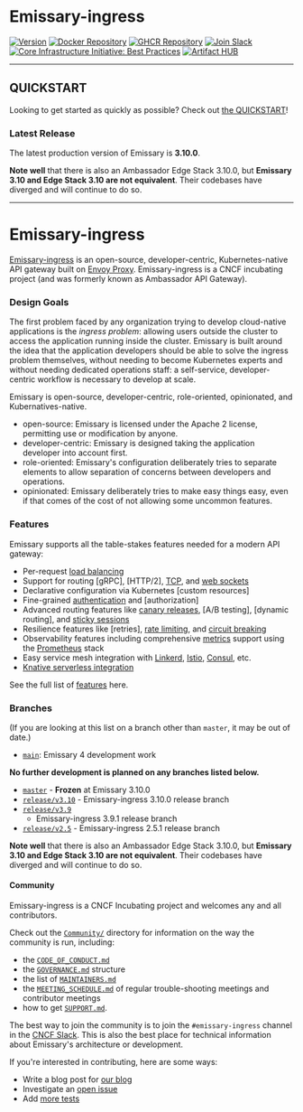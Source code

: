 Emissary-ingress
================

<!-- [![Alt Text][image-url]][link-url] -->
[![Version][badge-version-img]][badge-version-link]
[![Docker Repository][badge-docker-img]][badge-docker-link]
[![GHCR Repository][badge-ghcr-img]][badge-ghcr-link]
[![Join Slack][badge-slack-img]][badge-slack-link]
[![Core Infrastructure Initiative: Best Practices][badge-cii-img]][badge-cii-link]
[![Artifact HUB][badge-artifacthub-img]][badge-artifacthub-link]

[badge-version-img]: https://img.shields.io/docker/v/emissaryingress/emissary?sort=semver
[badge-version-link]: https://github.com/emissary-ingress/emissary/releases
[badge-docker-img]: https://img.shields.io/docker/pulls/emissaryingress/emissary
[badge-docker-link]: https://hub.docker.com/r/emissaryingress/emissary
[badge-ghcr-img]: https://img.shields.io/badge/dynamic/json?url=https%3A%2F%2Fraw.githubusercontent.com%2Fipitio%2Fghcr-pulls%2Fmaster%2Findex.json&query=%24%5B%3F(%40.owner%3D%3D%22emissary-ingress%22%20%26%26%20%40.repo%3D%3D%22emissary%22%20%26%26%20%40.image%3D%3D%22emissary%22)%5D.pulls&logo=github&label=pulls
[badge-ghcr-link]: https://github.com/emissary-ingress/emissary/pkgs/container/emissary
[badge-slack-img]: https://img.shields.io/badge/slack-join-orange.svg
[badge-slack-link]: https://communityinviter.com/apps/cloud-native/cncf
[badge-cii-img]: https://bestpractices.coreinfrastructure.org/projects/1852/badge
[badge-cii-link]: https://bestpractices.coreinfrastructure.org/projects/1852
[badge-artifacthub-img]: https://img.shields.io/endpoint?url=https://artifacthub.io/badge/repository/emissary-ingress
[badge-artifacthub-link]: https://artifacthub.io/packages/helm/datawire/emissary-ingress

<!-- Links are (mostly) at the end of this document, for legibility. -->

---

## QUICKSTART

Looking to get started as quickly as possible? Check out [the
QUICKSTART](https://emissary-ingress.dev/docs/3.10/quick-start/)!

### Latest Release

The latest production version of Emissary is **3.10.0**.

**Note well** that there is also an Ambassador Edge Stack 3.10.0, but
**Emissary 3.10 and Edge Stack 3.10 are not equivalent**. Their codebases have
diverged and will continue to do so.

---

Emissary-ingress
================

[Emissary-ingress](https://www.getambassador.io/docs/open-source) is an
open-source, developer-centric, Kubernetes-native API gateway built on [Envoy
Proxy]. Emissary-ingress is a CNCF incubating project (and was formerly known
as Ambassador API Gateway).

### Design Goals

The first problem faced by any organization trying to develop cloud-native
applications is the _ingress problem_: allowing users outside the cluster to
access the application running inside the cluster. Emissary is built around
the idea that the application developers should be able to solve the ingress
problem themselves, without needing to become Kubernetes experts and without
needing dedicated operations staff: a self-service, developer-centric workflow
is necessary to develop at scale.

Emissary is open-source, developer-centric, role-oriented, opinionated, and
Kubernatives-native.

- open-source: Emissary is licensed under the Apache 2 license, permitting use
  or modification by anyone.
- developer-centric: Emissary is designed taking the application developer
  into account first.
- role-oriented: Emissary's configuration deliberately tries to separate
  elements to allow separation of concerns between developers and operations.
- opinionated: Emissary deliberately tries to make easy things easy, even if
  that comes of the cost of not allowing some uncommon features.

### Features

Emissary supports all the table-stakes features needed for a modern API
gateway:

* Per-request [load balancing]
* Support for routing [gRPC], [HTTP/2], [TCP], and [web sockets]
* Declarative configuration via Kubernetes [custom resources]
* Fine-grained [authentication] and [authorization]
* Advanced routing features like [canary releases], [A/B testing], [dynamic routing], and [sticky sessions]
* Resilience features like [retries], [rate limiting], and [circuit breaking]
* Observability features including comprehensive [metrics] support using the [Prometheus] stack
* Easy service mesh integration with [Linkerd], [Istio], [Consul], etc.
* [Knative serverless integration]

See the full list of [features](https://www.getambassador.io/docs/emissary) here.

### Branches

(If you are looking at this list on a branch other than `master`, it
may be out of date.)

- [`main`](https://github.com/emissary-ingress/emissary/tree/main): Emissary 4 development work

**No further development is planned on any branches listed below.**

- [`master`](https://github.com/emissary-ingress/emissary/tree/master) - **Frozen** at Emissary 3.10.0
- [`release/v3.10`](https://github.com/emissary-ingress/emissary/tree/release/v3.10) - Emissary-ingress 3.10.0 release branch
- [`release/v3.9`](https://github.com/emissary-ingress/emissary/tree/release/v3.9)
  - Emissary-ingress 3.9.1 release branch
- [`release/v2.5`](https://github.com/emissary-ingress/emissary/tree/release/v2.5) - Emissary-ingress 2.5.1 release branch

**Note well** that there is also an Ambassador Edge Stack 3.10.0, but
**Emissary 3.10 and Edge Stack 3.10 are not equivalent**. Their codebases have
diverged and will continue to do so.

#### Community

Emissary-ingress is a CNCF Incubating project and welcomes any and all
contributors.

Check out the [`Community/`](Community/) directory for information on
the way the community is run, including:

 - the [`CODE_OF_CONDUCT.md`](Community/CODE_OF_CONDUCT.md)
 - the [`GOVERNANCE.md`](Community/GOVERNANCE.md) structure
 - the list of [`MAINTAINERS.md`](Community/MAINTAINERS.md)
 - the [`MEETING_SCHEDULE.md`](Community/MEETING_SCHEDULE.md) of
   regular trouble-shooting meetings and contributor meetings
 - how to get [`SUPPORT.md`](Community/SUPPORT.md).

The best way to join the community is to join the `#emissary-ingress` channel
in the [CNCF Slack]. This is also the best place for technical information
about Emissary's architecture or development.

If you're interested in contributing, here are some ways:
* Write a blog post for [our blog](https://blog.getambassador.io)
* Investigate an [open issue](https://github.com/emissary-ingress/emissary/issues)
* Add [more tests](https://github.com/emissary-ingress/emissary/tree/main/ambassador/tests)

<!-- Please keep this list sorted. -->
[CNCF Slack]: https://communityinviter.com/apps/cloud-native/cncf
[Envoy Proxy]: https://www.envoyproxy.io

<!-- Legacy: clean up these links! -->

[authentication]: https://www.getambassador.io/docs/emissary/latest/topics/running/services/auth-service/
[canary releases]: https://www.getambassador.io/docs/emissary/latest/topics/using/canary/
[circuit breaking]: https://www.getambassador.io/docs/emissary/latest/topics/using/circuit-breakers/
[Consul]: https://www.getambassador.io/docs/emissary/latest/howtos/consul/
[CRDs]: https://kubernetes.io/docs/concepts/extend-kubernetes/api-extension/custom-resources/
[Datadog]: https://www.getambassador.io/docs/emissary/latest/topics/running/statistics/#datadog
[Grafana]: https://www.getambassador.io/docs/emissary/latest/topics/running/statistics/#grafana
[gRPC and HTTP/2]: https://www.getambassador.io/docs/emissary/latest/howtos/grpc/
[Istio]: https://www.getambassador.io/docs/emissary/latest/howtos/istio/
[Knative serverless integration]: https://www.getambassador.io/docs/emissary/latest/howtos/knative/
[Linkerd]: https://www.getambassador.io/docs/emissary/latest/howtos/linkerd2/
[load balancing]: https://www.getambassador.io/docs/emissary/latest/topics/running/load-balancer/
[metrics]: https://www.getambassador.io/docs/emissary/latest/topics/running/statistics/
[Prometheus]: https://www.getambassador.io/docs/emissary/latest/topics/running/statistics/#prometheus
[rate limiting]: https://www.getambassador.io/docs/emissary/latest/topics/running/services/rate-limit-service/
[self-service configuration]: https://www.getambassador.io/docs/emissary/latest/topics/using/mappings/
[sticky sessions]: https://www.getambassador.io/docs/emissary/latest/topics/running/load-balancer/#sticky-sessions--session-affinity
[TCP]: https://www.getambassador.io/docs/emissary/latest/topics/using/tcpmappings/
[TLS]: https://www.getambassador.io/docs/emissary/latest/howtos/tls-termination/
[web sockets]: https://www.getambassador.io/docs/emissary/latest/topics/using/tcpmappings/
